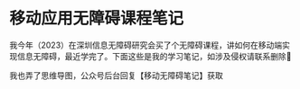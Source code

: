 # 移动应用无障碍课程笔记

我今年（2023）在深圳信息无障碍研究会买了个无障碍课程，讲如何在移动端实现信息无障碍，最近学完了。下面这些是我的学习笔记，如涉及侵权请联系删除🙏

我也弄了思维导图，公众号后台回复【移动无障碍笔记】获取

